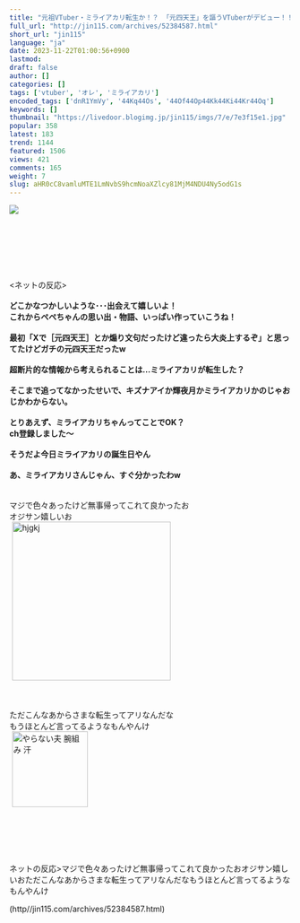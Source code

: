 ```yaml
---
title: "元祖VTuber・ミライアカリ転生か！？ 「元四天王」を謳うVTuberがデビュー！！ "
full_url: "http://jin115.com/archives/52384587.html"
short_url: "jin115"
language: "ja"
date: 2023-11-22T01:00:56+0900
lastmod: 
draft: false
author: []
categories: []
tags: ['vtuber', 'オレ', 'ミライアカリ']
encoded_tags: ['dnR1YmVy', '44Kq44Os', '44Of44Op44Kk44Ki44Kr44Oq']
keywords: []
thumbnail: "https://livedoor.blogimg.jp/jin115/imgs/7/e/7e3f15e1.jpg"
popular: 358
latest: 183
trend: 1144
featured: 1506
views: 421
comments: 165
weight: 7
slug: aHR0cC8vamluMTE1LmNvbS9hcmNoaXZlcy81MjM4NDU4Ny5odG1s
---
```


![](https://livedoor.blogimg.jp/jin115/imgs/7/e/7e3f15e1.jpg)

<div><a name='more'></a> <br> <br> <br> <br> <br> <br> <ネットの反応><br> <br> <b>どこかなつかしいような･･･出会えて嬉しいよ！<br> これからペペちゃんの思い出・物語、いっぱい作っていこうね！</b><br> <br> <b>最初「Xで［元四天王］とか煽り文句だったけど違ったら大炎上するぞ」と思ってたけどガチの元四天王だったw</b><br> <br> <b>超断片的な情報から考えられることは…ミライアカリが転生した？</b><br> <b><br> そこまで追ってなかったせいで、キズナアイか輝夜月かミライアカリかのじゃおじかわからない。</b><br> <br> <b>とりあえず、ミライアカリちゃんってことでOK？<br> ch登録しました〜</b><br> <br> <b>そうだよ今日ミライアカリの誕生日やん<br> </b><br> <b>あ、ミライアカリさんじゃん、すぐ分かったわw</b><br> <br> <br> マジで色々あったけど無事帰ってこれて良かったお<br> オジサン嬉しいお<br> <img src='https//livedoor.blogimg.jp/jin115/imgs/a/0/a000cf4e.gif' alt='hjgkj' width='283' border='0' hspace='5' class='pict'><br> <br> <br> <br> ただこんなあからさまな転生ってアリなんだな<br> もうほとんど言ってるようなもんやんけ<br> <img src='https//livedoor.blogimg.jp/jin115/imgs/0/4/04ee80e6.gif' alt='やらない夫 腕組み 汗' width='135' border='0' hspace='5' class='pict'><br> <br> <br> <br> <br> <br> <p>ネットの反応>マジで色々あったけど無事帰ってこれて良かったおオジサン嬉しいおただこんなあからさまな転生ってアリなんだなもうほとんど言ってるようなもんやんけ</p></div>

(http//jin115.com/archives/52384587.html)
